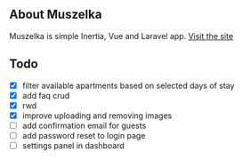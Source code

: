 ## About Muszelka

Muszelka is simple Inertia, Vue and Laravel app.
[Visit the site](https://muszelkawicie.pl)

## Todo

- [x] filter available apartments based on selected days of stay
- [x] add faq crud
- [x] rwd
- [x] improve uploading and removing images
- [ ] add confirmation email for guests
- [ ] add password reset to login page
- [ ] settings panel in dashboard
